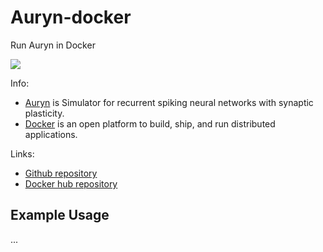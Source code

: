 # Auryn-docker
Run Auryn in Docker

[![](https://images.microbadger.com/badges/image/codles/auryn-docker.svg)](https://microbadger.com/images/codles/auryn-docker "Get your own image badge on microbadger.com")

Info:
* [Auryn](https://github.com/fzenke/auryn) is Simulator for recurrent spiking neural networks with synaptic plasticity.
* [Docker](https://www.docker.com/) is an open platform to build, ship, and run distributed applications.

Links:
* [Github repository](https://github.com/codles/Auryn-docker)
* [Docker hub repository](https://hub.docker.com/r/codles/auryn-docker/)

## Example Usage

...

